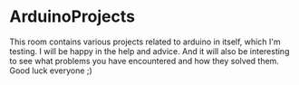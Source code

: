 # ArduinoProjects
This room contains various projects related to arduino in itself, which I'm testing. I will be happy in the help and advice. And it will also be interesting to see what problems you have encountered and how they solved them. Good luck everyone ;)
